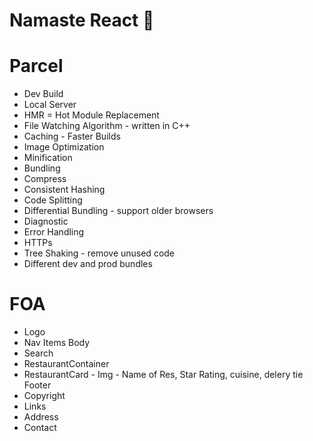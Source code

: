 # Namaste React 🚀

# Parcel

- Dev Build
- Local Server
- HMR = Hot Module Replacement
- File Watching Algorithm - written in C++
- Caching - Faster Builds
- Image Optimization
- Minification
- Bundling
- Compress
- Consistent Hashing
- Code Splitting
- Differential Bundling - support older browsers
- Diagnostic
- Error Handling
- HTTPs
- Tree Shaking - remove unused code
- Different dev and prod bundles

# FOA

- Logo
- Nav Items
  Body
- Search
- RestaurantContainer
- RestaurantCard - Img - Name of Res, Star Rating, cuisine, delery tie
  Footer
- Copyright
- Links
- Address
- Contact
